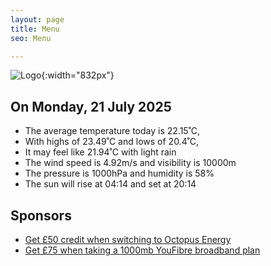 ```yaml
---
layout: page
title: Menu
seo: Menu

---
```


![Logo](/images/logo.jpg){:width="832px"}

<!-- weather_marker starts -->
## On Monday, 21 July 2025

- The average temperature today is 22.15˚C,
- With highs of 23.49˚C and lows of 20.4˚C,
- It may feel like 21.94˚C with light rain
- The wind speed is 4.92m/s and visibility is 10000m
- The pressure is 1000hPa and humidity is 58%
- The sun will rise at 04:14 and set at 20:14

<!-- weather_marker ends -->

## Sponsors

- [Get £50 credit when switching to Octopus Energy](https://bit.ly/3oD1nnS)
- [Get £75 when taking a 1000mb YouFibre broadband plan](https://aklam.io/91zWhU?)
